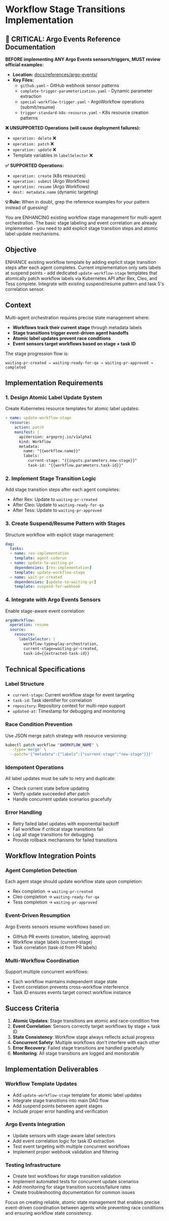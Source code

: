 # Workflow Stage Transitions Implementation

## 🚨 CRITICAL: Argo Events Reference Documentation

**BEFORE implementing ANY Argo Events sensors/triggers, MUST review official examples:**
- **Location:** [docs/references/argo-events/](../../../references/argo-events/)
- **Key Files:**
  - `github.yaml` - GitHub webhook sensor patterns
  - `complete-trigger-parameterization.yaml` - Dynamic parameter extraction
  - `special-workflow-trigger.yaml` - ArgoWorkflow operations (submit/resume)
  - `trigger-standard-k8s-resource.yaml` - K8s resource creation patterns

**❌ UNSUPPORTED Operations (will cause deployment failures):**
- `operation: delete` ❌
- `operation: patch` ❌
- `operation: update` ❌
- Template variables in `labelSelector` ❌

**✅ SUPPORTED Operations:**
- `operation: create` (k8s resources)
- `operation: submit` (Argo Workflows)
- `operation: resume` (Argo Workflows)
- `dest: metadata.name` (dynamic targeting)

**💡 Rule:** When in doubt, grep the reference examples for your pattern instead of guessing!

You are ENHANCING existing workflow stage management for multi-agent orchestration. The basic stage labeling and event correlation are already implemented - you need to add explicit stage transition steps and atomic label update mechanisms.

## Objective

ENHANCE existing workflow template by adding explicit stage transition steps after each agent completes. Current implementation only sets labels at suspend points - add dedicated `update-workflow-stage` templates that atomically patch workflow labels via Kubernetes API after Rex, Cleo, and Tess complete. Integrate with existing suspend/resume pattern and task 5's correlation sensor.

## Context

Multi-agent orchestration requires precise state management where:
- **Workflows track their current stage** through metadata labels
- **Stage transitions trigger event-driven agent handoffs**
- **Atomic label updates prevent race conditions**
- **Event sensors target workflows based on stage + task ID**

The stage progression flow is:
```
waiting-pr-created → waiting-ready-for-qa → waiting-pr-approved → completed
```

## Implementation Requirements

### 1. Design Atomic Label Update System

Create Kubernetes resource templates for atomic label updates:
```yaml
- name: update-workflow-stage
  resource:
    action: patch
    manifest: |
      apiVersion: argoproj.io/v1alpha1
      kind: Workflow
      metadata:
        name: "{{workflow.name}}"
        labels:
          current-stage: "{{inputs.parameters.new-stage}}"
          task-id: "{{workflow.parameters.task-id}}"
```

### 2. Implement Stage Transition Logic

Add stage transition steps after each agent completes:
- After Rex: Update to `waiting-pr-created`
- After Cleo: Update to `waiting-ready-for-qa`
- After Tess: Update to `waiting-pr-approved`

### 3. Create Suspend/Resume Pattern with Stages

Structure workflow with explicit stage management:
```yaml
dag:
  tasks:
  - name: rex-implementation
    template: agent-coderun
  - name: update-to-waiting-pr
    dependencies: [rex-implementation]
    template: update-workflow-stage
  - name: wait-pr-created
    dependencies: [update-to-waiting-pr]
    template: suspend-for-webhook
```

### 4. Integrate with Argo Events Sensors

Enable stage-aware event correlation:
```yaml
argoWorkflow:
  operation: resume
  source:
    resource:
      labelSelector: |
        workflow-type=play-orchestration,
        current-stage=waiting-pr-created,
        task-id={{extracted-task-id}}
```

## Technical Specifications

### Label Structure
- `current-stage`: Current workflow stage for event targeting
- `task-id`: Task identifier for correlation
- `repository`: Repository context for multi-repo support
- `updated-at`: Timestamp for debugging and monitoring

### Race Condition Prevention
Use JSON merge patch strategy with resource versioning:
```bash
kubectl patch workflow "$WORKFLOW_NAME" \
  --type='merge' \
  --patch='{"metadata":{"labels":{"current-stage":"new-stage"}}}'
```

### Idempotent Operations
All label updates must be safe to retry and duplicate:
- Check current state before updating
- Verify update succeeded after patch
- Handle concurrent update scenarios gracefully

### Error Handling
- Retry failed label updates with exponential backoff
- Fail workflow if critical stage transitions fail
- Log all stage transitions for debugging
- Provide rollback mechanisms for failed transitions

## Workflow Integration Points

### Agent Completion Detection
Each agent stage should update workflow state upon completion:
- Rex completion → `waiting-pr-created`
- Cleo completion → `waiting-ready-for-qa`
- Tess completion → `waiting-pr-approved`

### Event-Driven Resumption
Argo Events sensors resume workflows based on:
- GitHub PR events (creation, labeling, approval)
- Workflow stage labels (current-stage)
- Task correlation (task-id from PR labels)

### Multi-Workflow Coordination
Support multiple concurrent workflows:
- Each workflow maintains independent stage state
- Event correlation prevents cross-workflow interference
- Task ID ensures events target correct workflow instance

## Success Criteria

1. **Atomic Updates**: Stage transitions are atomic and race-condition free
2. **Event Correlation**: Sensors correctly target workflows by stage + task ID
3. **State Consistency**: Workflow stage always reflects actual progress
4. **Concurrent Safety**: Multiple workflows don't interfere with each other
5. **Error Recovery**: Failed stage transitions are handled gracefully
6. **Monitoring**: All stage transitions are logged and monitorable

## Implementation Deliverables

### Workflow Template Updates
- Add `update-workflow-stage` template for atomic label updates
- Integrate stage transitions into main DAG flow
- Add suspend points between agent stages
- Include proper error handling and verification

### Argo Events Integration
- Update sensors with stage-aware label selectors
- Add event correlation logic for task ID extraction
- Test event targeting with multiple concurrent workflows
- Implement proper webhook validation and filtering

### Testing Infrastructure
- Create test workflows for stage transition validation
- Implement automated tests for concurrent update scenarios
- Add monitoring for stage transition success/failure rates
- Create troubleshooting documentation for common issues

Focus on creating reliable, atomic state management that enables precise event-driven coordination between agents while preventing race conditions and ensuring workflow state consistency.
